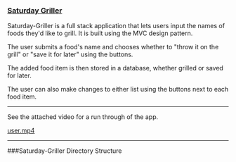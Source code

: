 ### [Saturday Griller](https://calm-inlet-44967.herokuapp.com/)

Saturday-Griller is a full stack application that lets users input the names of foods they'd like to grill. It is built using the MVC design pattern. 

The user submits a food's name and chooses whether to "throw it on the grill" or "save it for later" using the buttons. 

The added food item is then stored in a database, whether grilled or saved for later.

The user can also make changes to either list using the buttons next to each food item.

---

See the attached video for a run through of the app.

[user.mp4](quiver-file-url/65C68DA71B9B6600EB9D16E47547893E.mp4)

---
###Saturday-Griller Directory Structure


